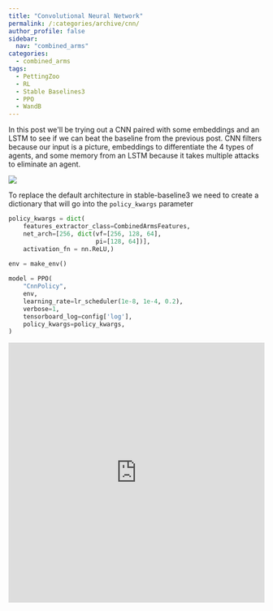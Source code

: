 ```yaml
---
title: "Convolutional Neural Network"
permalink: /:categories/archive/cnn/
author_profile: false
sidebar:
  nav: "combined_arms"
categories:
  - combined_arms
tags:
  - PettingZoo
  - RL
  - Stable Baselines3
  - PPO
  - WandB
---
```


In this post we'll be trying out a CNN paired with some embeddings and an LSTM to see if we can beat the baseline from the previous post. CNN filters because our input is a picture, embeddings to differentiate the 4 types of agents, and some memory from an LSTM because it takes multiple attacks to eliminate an agent.

<p>
    <img src="https://filipinogambino.github.io/ngorichs/assets/images/cnn.jpg">
</p>

To replace the default architecture in stable-baseline3 we need to create a dictionary that will go into the `policy_kwargs` parameter
```python
policy_kwargs = dict(
    features_extractor_class=CombinedArmsFeatures,
    net_arch=[256, dict(vf=[256, 128, 64],
                        pi=[128, 64])],
    activation_fn = nn.ReLU,)

env = make_env()
                     
model = PPO(
    "CnnPolicy",
    env,
    learning_rate=lr_scheduler(1e-8, 1e-4, 0.2),
    verbose=1,
    tensorboard_log=config['log'],
    policy_kwargs=policy_kwargs,
)
```

<iframe src="https://wandb.ai/filipinogambino/Combined_Arms_v6/reports/Combined-Arms-Report--VmlldzoyMTI5OTk3?accessToken=bjajeycpq7husvl3jhozn7yo20qo54aw5tut5epw7e0d6uomje62tpbu4ctbufrj" title="WandB" style="border:none; height:512px; width:100%">
</iframe>

